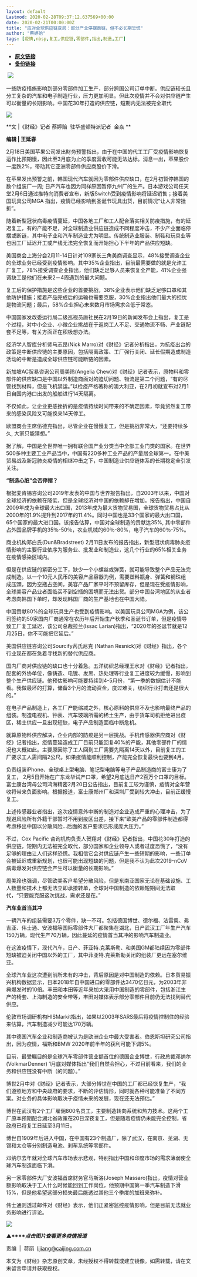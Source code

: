 ```yaml
---
layout: default
Lastmod: 2020-02-28T09:37:12.637569+00:00
date: 2020-02-21T00:00:00Z
title: "应对全球供应链变局：部分产业停摆断链，但不必长期恐慌"
author: "蔡婷贻"
tags: [疫情,nbsp,复工,供应链,零部件,指出,制造,工厂]
---
```


* [**原文链接**](http://mp.weixin.qq.com/s?__biz=MjM5NDU5NTM4MQ==&amp;mid=2653354506&amp;idx=4&amp;sn=e45262b3ffc74dec25700a7500f0b581&amp;chksm=bd570d508a208446d3a7211bb612e6fba2b1baf2d2886015e58af1ed30526ac207cca75e504c#rd)
* [**备份链接**](http://archive.today/yy22V)


 ![](/images/post/77e6cfb5c7ef66e00d9bd04f74961594.jpg)

一些防疫措施影响到部分零部件加工生产，部分跨国公司订单中断。供应链较长且分工复杂的汽车和电子制造行业，压力更加明显。但此次疫情并不会对供应链产生可以衡量的长期影响。中国花30年打造的供应链，短期内无法被完全取代

![](/images/post/48080b11f011cacd7f2ea5379046d2a3.jpg)

**文 |《财经》记者 蔡婷贻  驻华盛顿特派记者  金焱 **

**编辑 | 王延春**

2月18日美国苹果公司发出財务预警指出，由于在中国的代工工厂受疫情影响恢复运作比预期慢，因此至3月底为止的季度营收可能无法达标。消息一出，苹果股价一度跌2%，带动其它亚洲零部件供应商股价下滑。

在苹果发出预警之前，韩国现代汽车就因为零部件供应缺口，在2月初暂停韩国的数个组装厂一周; 日产汽车也因为同样原因暂停九州厂的生产。日本游戏公司任天堂2月6日通过推特向消费者宣布，新版Switch受到疫情影响将延迟销售；接着美国玩具公司MGA 指出，疫情已经影响到圣诞节玩具出货，目前情况“让人非常挫折”。

随着新型冠状病毒疫情蔓延，中国各地工厂和工人配合落实相关防疫措施，有的延迟复工，有的产能不足，对全球制造业供应链造成不同程度冲击，不少产业面临停摆或断链，其中电子业和汽车制造业尤为明显。传统制造业服装、制鞋和玩具业等也因工厂延迟开工或产线无法完全恢复而开始担心下半年的产品供应短缺。

美国商会上海分会2月11-14日针对109家长三角美商调查显示，48%接受调查企业的全球业务已经受到疫情影响。其中35%企业指出，目前最需要做的就是允许工厂复工，78%接受调查企业指出，他们缺乏足够人员来恢复全产能，41%企业强调缺工是他们在未来2－4周遇到的最大问题。

复工后的保护措施是这些企业的首要挑战，38%企业表示他们缺乏足够口罩和其他防护措施；接着产品完成后的运输也需要克服，30%企业指出他们最大的担忧是物流问题；最后，58%企业担心未来数月市场需求会低于常态。

中国国家发改委运行局二级巡视员唐社民在2月19日的新闻发布会上指出，复工是个过程，对中小企业、小微企业挑战在于返岗工人不足、交通物流不畅、产业链配套不足等，有关方面正在积极想办法。

经济学人智库分析师马志昂(Nick Marro)对《财经》记者分析指出，为抗疫出台的政策是中断供应链的主要原因，包括隔离政策、工厂强行关闭、延长假期造成制造活动的中断是造成全球供应链可能断链的因素。

新加坡AC贸易咨询公司周美玲(Angelia Chew)对《财经》记者表示，原物料和零部件的供应缺口是中国以外制造商面对的迫切问题、物流是第二个问题，“有的尽管找到材料，但是飞机禁运。”以检疫严格著称的澳大利亚，在2月初就宣布对2月1日自国内港口出发的船舶进行14天隔离。

不仅如此，让企业更感挫折的是疫情持续时间带来的不确定因素，毕竟贸然复工带来的感染风险又可能换来14天停工。

欧盟商会主席伍德克指出，尽管企业在慢慢复工，但是挑战非常大，“还要持续多久, 大家只能猜想。”

据了解，中国是全世界唯一拥有联合国产业分类当中全部工业门类的国家。在世界500多种主要工业产品当中，中国有220多种工业产品的产量居全球第一。在中美贸易战及新冠肺炎疫情的相继冲击之下，中国制造业供应链体系的长期稳定全引发关注。

**“制造心脏”会否停摆？**

根据麦肯锡咨询公司2019年发表的中国与世界报告指出，自2003年以来，中国对全球经济的依赖在降低，但是全球经济对中国的依赖却在增加。报告指出，中国自2009年成为全球最大出口国，2013年成为最大货物贸易国，全球货物贸易占比从2000年的1.9%提升到2017年的11.4%。同时中国也是33个国家的最大出口国，65个国家的最大进口国。该报告估算，中国对全球制造的贡献达35%, 其中零部件占外国品牌手机的35％-50％，农业机械的60％-80%，电子汽车的60％-75%。

商业机构邓白氏(Dun&Bradstreet) 2月11日发布的报告指出，新型冠状病毒肺炎疫情影响的主要行业依序为服务业、批发业和制造业，这几个行业的65%相关业务在疫情感染区域内。

但是在供应链的紧密分工下，缺少一个小螺丝或弹簧，就可能导致整个产品无法完成制造。以一个10元人民币的美容产品容器为例，需要塑料瓶身、弹簧和钢珠组成压頭，因为空瓶占空间，美容产品厂家平时不预留库存，但是现在受疫情影响，全球美容产品业者面临买不到空瓶的困境而无法出货。部分中国台湾地区的从业者考虑向韩国下单时，却发现韩国厂商的生产基地也在中国大陆。

中国贡献80%的全球玩具生产也受到疫情影响。以美国玩具公司MGA为例，该公司签约的50家国内厂商通常在农历年后开始生产秋季和圣诞节订单，但是疫情导致工厂复工延迟，该公司总裁拉兰(Issac Larian)指出，“2020年的圣诞节就是12月25日，你不可能把它延后。”

美国供应链咨询公司Sourcify芮氏尼克 (Nathan Resnick)对《财经》指出，各个行业现在都在急着寻找新的替代供应商。

国内厂商对供应链的缺口也十分着急。五洋纺织总经理王水对《财经》记者指出，配套的外协单位，像铸造、电镀、发黑、热处理等行业复工进度较为缓慢，影响到整个生产供应链。他预估影响可能要持续到4-5月份，“第一季的数据估计不能看。我做最坏的打算，储备3个月的流动资金，度过难关，纺织行业打击还是很大的。”

在电子产品制造上，各工厂产能缩减之外，核心原料的供应不及也影响最终产品的组装。制造电视机、钟表、汽车玻璃所需的稀土生产，由于货车司机拒绝进出疫区，稀土供应一旦出现短缺，电子产品制造面临中断危机。

就算原物料供应解决，企业内部的防疫是另一层挑战。手机传感器供应商对《财经》记者指出，疫情蔓延造成工厂目前只能回复40%的产能，其他零部件厂的情况也大概如此。主要原因除了工人回到工厂需要先隔离14天以外，目前复工的工厂要求工人需间隔2公尺。如果疫情能顺利控制，产能完全恢复最快也要到4月。

负责组装iPhone、全球桌上型电脑、笔记型电脑等电子产品制造商的富士康为了复工， 2月5日开始在广东龙华试产口罩，希望2月底达日产2百万个口罩的目标。富士康台湾母公司鸿海精密2月20日公告指出，目前复工较为谨慎，疫情对全年营收将带来负面影响。根据报道，富士康郑州厂和深圳厂受到较大冲击，目前正缓慢复工。

上述传感器业者指出，这次疫情意外中断的制造对企业造成严重的心理冲击，为了规避风险所有外籍干部暂时不用到疫区出差，接下来“欧美产品的零部件制造都得考虑移出中国以分散风险…后面的客户要求已形成庞大压力。”

不过，Cox Pacific 咨询机构负责人贺翔对《财经》记者指出，中国花30年打造的供应链，短期内无法被完全取代，部分国家和企业领导人或者过度恐慌了，“没有足够的理由让人们这样恐慌。我相信它会对供应链产生一些短期的影响，一些订单会被延迟或重新规划，也很可能出现短缺的问题，但是我不认为此次2019-nCoV 病毒爆发对供应链会产生可以衡量的长期影响。”

周美玲也强调，尽管欧美客户希望分散风险，但是东南亚国家无论在基础设施、工人数量和技术上都无法立即承接转单，全球对中国制造的依赖短期间无法取代，“只要能克服这次挑战，需求还是在。”

**汽车业首当其冲**

一辆汽车的组装需要3万个零件，缺一不可。包括德国博世、德尔福、法雷奥、弗吉亚、伟士通、安波福等国际零部件大厂都聚集在湖北，日产武汉工厂年生产汽车150万辆，现代生产70万辆，因此蔓延的疫情首当其冲的影响汽车制造业。

在这波疫情下，现代汽车，日产、菲亚特.克莱斯勒、和美国GM都陆续因为零部件短缺被迫关闭中国以外的工厂，其中菲亚特.克莱斯勒关闭的组装厂更远在塞尔维亚。

全球汽车业这次遭到前所未有的冲击，背后原因是对中国制造的依赖。日本贸易振兴机构数据显示，日本2018年自中国进口的零部件达3470亿日元，为2003年非典爆发时的10倍。丰田和本田等近年来加大采用中国制造的零部件，包括浙江生产的椅套、上海制造的安全带等，丰田对媒体表示部分零部件目前仍无法找到替代供应。

伦敦市场调研机构HISMarkit指出，如果以2003年SARS最后将疫情控制住的经验来估算，汽车制造减少可能达170万辆。

其中德国汽车企业和制造商被认为是欧洲企业中最大受害者。伯恩斯坦研究公司指出，因为疫情，福斯和BMW 2020年前半年的获利可能下调5%。

目前，最受瞩目的是全球汽车零部件营业额首位的德国企业博世，行政总裁邓纳尔(VolkmarDenner) 1月底对媒体指出“我们自然会担心，不过目前看来，我们的业务和供应链没有中断（的问题）。”

博世2月中对《财经》记者表示，大部分博世在中国的工厂都已经恢复生产，“我们遵照地方和中央政府的要求，不断的评估情形，同时就各种可能准备了不同方案。对业务的具体影响取决于疫情未来的发展，现在还无法预估。”

博世在武汉有2个工厂雇佣800名员工，主要制造转向系统和热力技术。这两个工厂原本预期配合湖北省政策在20日深夜复工，但是随着疫情仍未能完全控制，省政府已将复工日延至3月11日。

博世自1909年后进入中国，在中国有23个制造厂，除了武汉，在南京、芜湖、无锡和太仓等分别制造电池、刹车系统等零部件。

邓纳尔去年就对全球汽车市场表示悲观，特别指出中国和印度市场的需求薄弱使全球汽车制造面临下滑。

另一家零部件大厂安波福首席财务官马斯洛(Joseph Massaro)指出，疫情对营业额影响取决于工人什么时候能回到工作岗位，他预期中国第一季汽车制造下滑15%，但是他希望这部分损失最后能透过其他三个季度的加班来弥补。

伟士通则透过邮件对《财经》表示，他们正紧密监控疫情影响，但是目前无法就业务影响进行评论。

[![](/images/post/4d24a5670c9a87791ea8b757d030c0d3.jpg)](https://mp.weixin.qq.com/mp/homepage?__biz=MjM5NDU5NTM4MQ==&hid=29&sn=21c0f34c737748fe3b2c372bb40ae622)

**▲****_点击图片查看更多疫情报道_**

  

  

责编  |  蒋丽  lijiang@caijing.com.cn

本文为《财经》杂志原创文章，未经授权不得转载或建立镜像。如需转载，请在文末留言申请并获取授权。


